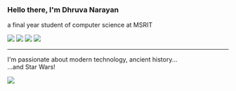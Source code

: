 ### Hello there, I'm Dhruva Narayan
a final year student of computer science at MSRIT

<a href = "https://www.linkedin.com/in/dhruva-narayan-482a70195/"><img src="https://img.icons8.com/nolan/40/linkedin.png"/></a>
<a href = "https://www.goodreads.com/user/show/85692764-dhruva-hiremagalur-narayan"><img src="https://img.icons8.com/nolan/40/goodreads.png"/></a>
<a href = "https://www.facebook.com/dhruva.narayan.1232"><img src="https://img.icons8.com/nolan/40/facebook-new.png"/></a>
<a href = "https://dhruvix7.blogspot.com/"><img src="https://img.icons8.com/nolan/40/blogger.png"/></a>

---
I'm passionate about modern technology, ancient history...<br />...and Star Wars!

<img src="https://media.tenor.com/images/ad5d99fcd639c0b431a08f9ecf11de8f/tenor.gif" />
